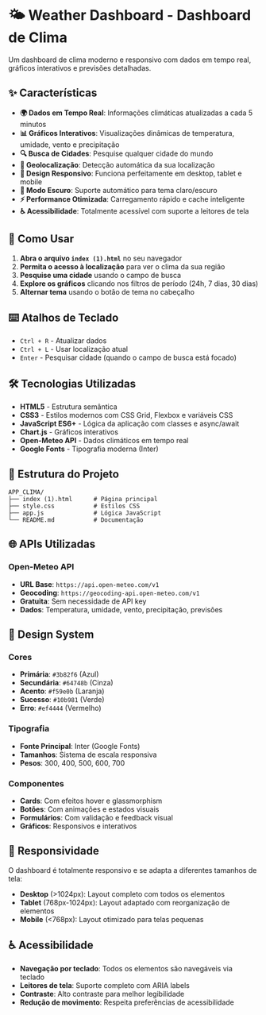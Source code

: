 # 🌤️ Weather Dashboard - Dashboard de Clima

Um dashboard de clima moderno e responsivo com dados em tempo real, gráficos interativos e previsões detalhadas.

## ✨ Características

- **🌍 Dados em Tempo Real**: Informações climáticas atualizadas a cada 5 minutos
- **📊 Gráficos Interativos**: Visualizações dinâmicas de temperatura, umidade, vento e precipitação
- **🔍 Busca de Cidades**: Pesquise qualquer cidade do mundo
- **📍 Geolocalização**: Detecção automática da sua localização
- **📱 Design Responsivo**: Funciona perfeitamente em desktop, tablet e mobile
- **🌙 Modo Escuro**: Suporte automático para tema claro/escuro
- **⚡ Performance Otimizada**: Carregamento rápido e cache inteligente
- **♿ Acessibilidade**: Totalmente acessível com suporte a leitores de tela

## 🚀 Como Usar

1. **Abra o arquivo `index (1).html`** no seu navegador
2. **Permita o acesso à localização** para ver o clima da sua região
3. **Pesquise uma cidade** usando o campo de busca
4. **Explore os gráficos** clicando nos filtros de período (24h, 7 dias, 30 dias)
5. **Alternar tema** usando o botão de tema no cabeçalho

## ⌨️ Atalhos de Teclado

- `Ctrl + R` - Atualizar dados
- `Ctrl + L` - Usar localização atual
- `Enter` - Pesquisar cidade (quando o campo de busca está focado)

## 🛠️ Tecnologias Utilizadas

- **HTML5** - Estrutura semântica
- **CSS3** - Estilos modernos com CSS Grid, Flexbox e variáveis CSS
- **JavaScript ES6+** - Lógica da aplicação com classes e async/await
- **Chart.js** - Gráficos interativos
- **Open-Meteo API** - Dados climáticos em tempo real
- **Google Fonts** - Tipografia moderna (Inter)

## 📁 Estrutura do Projeto

```
APP_CLIMA/
├── index (1).html      # Página principal
├── style.css           # Estilos CSS
├── app.js              # Lógica JavaScript
└── README.md           # Documentação
```

## 🌐 APIs Utilizadas

### Open-Meteo API
- **URL Base**: `https://api.open-meteo.com/v1`
- **Geocoding**: `https://geocoding-api.open-meteo.com/v1`
- **Gratuita**: Sem necessidade de API key
- **Dados**: Temperatura, umidade, vento, precipitação, previsões

## 🎨 Design System

### Cores
- **Primária**: `#3b82f6` (Azul)
- **Secundária**: `#64748b` (Cinza)
- **Acento**: `#f59e0b` (Laranja)
- **Sucesso**: `#10b981` (Verde)
- **Erro**: `#ef4444` (Vermelho)

### Tipografia
- **Fonte Principal**: Inter (Google Fonts)
- **Tamanhos**: Sistema de escala responsiva
- **Pesos**: 300, 400, 500, 600, 700

### Componentes
- **Cards**: Com efeitos hover e glassmorphism
- **Botões**: Com animações e estados visuais
- **Formulários**: Com validação e feedback visual
- **Gráficos**: Responsivos e interativos

## 📱 Responsividade

O dashboard é totalmente responsivo e se adapta a diferentes tamanhos de tela:

- **Desktop** (>1024px): Layout completo com todos os elementos
- **Tablet** (768px-1024px): Layout adaptado com reorganização de elementos
- **Mobile** (<768px): Layout otimizado para telas pequenas

## ♿ Acessibilidade

- **Navegação por teclado**: Todos os elementos são navegáveis via teclado
- **Leitores de tela**: Suporte completo com ARIA labels
- **Contraste**: Alto contraste para melhor legibilidade
- **Redução de movimento**: Respeita preferências de acessibilidade

